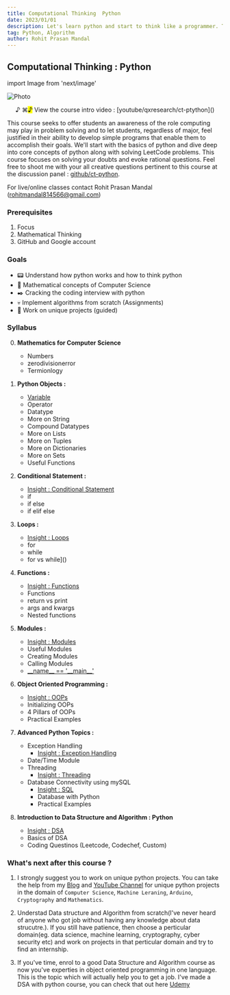 ```yaml
---
title: Computational Thinking  Python
date: 2023/01/01
description: Let's learn python and start to think like a programmer. This course seeks to offer students an awareness of the role computing may play in problem solving and to let students, regardless of major, feel justified in their ability to develop simple programs that enable them to accomplish their goals. We'll start with the basics of python and dive deep into core concepts of python along with solving LeetCode problems.
tag: Python, Algorithm
author: Rohit Prasan Mandal
---
```


## Computational Thinking : Python

import Image from 'next/image'

<Image
  src="/images/ad.png"
  alt="Photo"
  width={4592}
  height={2584}
  priority
  className="next-image"
/>

<p align="center">
  ♪ ⌘<mark>♪</mark> View the course intro video : [youtube/qxresearch/ct-ptython]()
</p>

This course seeks to offer students an awareness of the role computing may play in problem solving and to let students, regardless of major, feel justified in their ability to develop simple programs that enable them to accomplish their goals. We'll start with the basics of python and dive deep into core concepts of python along with solving LeetCode problems. This course focuses on solving your doubts and evoke rational questions. Feel free to shoot me with your all creative questions pertinent to this course at the discussion panel : [github/ct-python](https://github.com/xiaowuc2/Computational-Thinking-Python/discussions).

For live/online classes contact Rohit Prasan Mandal (rohitmandal814566@gmail.com)


### Prerequisites

1. Focus
2. Mathematical Thinking  
3. GitHub and Google account

### Goals

- 📟 Understand how python works and how to think python
- 📑 Mathematical concepts of Computer Science
- ✒️ Cracking the coding interview with python
- 💀 Implement algorithms from scratch (Assignments)
- 🧠 Work on unique projects (guided)

### Syllabus 

0. **Mathematics for Computer Science**
    - Numbers
    - zerodivisionerror
    - Termionlogy

1. **Python Objects :**

    - [Variable]()
    - Operator
    - Datatype
    - More on String
    - Compound Datatypes
    - More on Lists
    - More on Tuples
    - More on Dictionaries
    - More on Sets
    - Useful Functions
    
2. **Conditional Statement :**

    - [Insight : Conditional Statement]()
    - if
    - if else
    - if elif else

3. **Loops :**

    - [Insight : Loops]()
    - for
    - while
    - for vs while]()
    
4. **Functions :** 

    - [Insight : Functions]()
    - Functions
    - return vs print
    - args and kwargs
    - Nested functions

5. **Modules :** 
    
    - [Insight : Modules]()
    - Useful Modules
    - Creating Modules
    - Calling Modules
    - [\_\_name__ == '\_\_main\_\_']()
  
6. **Object Oriented Programming :**
   
   - [Insight : OOPs]()
   - Initializing OOPs
   - 4 Pillars of OOPs
   - Practical Examples
  
7. **Advanced Python Topics :**

    - Exception Handling
        - [Insight : Exception Handling]()
    - Date/Time Module
    - Threading
        - [Insight : Threading]()
    - Database Connectivity using mySQL
        - [Insight : SQL]()
        - Database with Python
        - Practical Examples

8. **Introduction to Data Structure and Algorithm : Python**
    - [Insight : DSA]()
    - Basics of DSA
    - Coding Questinos (Leetcode, Codechef, Custom)

     

### What's next after this course ? 

1. I strongly suggest you to work on unique python projects. You can take the help from my [Blog](https://xiaowuc2.vercel.app/posts) and [YouTube Channel](https://www.youtube.com/c/qxresearch/) for unique python projects in the domain of `Computer Science`, `Machine Leraning`, `Arduino`, `Cryptography` and `Mathematics`. 

2. Understad Data structure and Algorithm from scratch(I've never heard of anyone who got job without having any knowledge about data strucutre.). If you still have patience, then choose a perticular domain(eg. data science, machine learning, cryptography, cyber security etc) and work on projects in that perticular domain and try to find an internship.

3. If you've time, enrol to a good Data Structure and Algorithm course as now you've experties in object oriented programming in one language. This is the topic which will actually help you to get a job. I've made a DSA with python course, you can check that out here [Udemy]()

